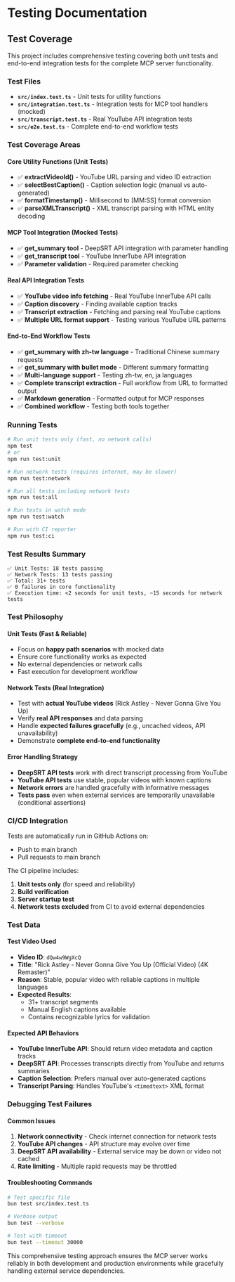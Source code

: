 # Testing Documentation

## Test Coverage

This project includes comprehensive testing covering both unit tests and end-to-end integration tests for the complete MCP server functionality.

### Test Files

- **`src/index.test.ts`** - Unit tests for utility functions
- **`src/integration.test.ts`** - Integration tests for MCP tool handlers (mocked)
- **`src/transcript.test.ts`** - Real YouTube API integration tests
- **`src/e2e.test.ts`** - Complete end-to-end workflow tests

### Test Coverage Areas

#### Core Utility Functions (Unit Tests)
- ✅ **extractVideoId()** - YouTube URL parsing and video ID extraction
- ✅ **selectBestCaption()** - Caption selection logic (manual vs auto-generated)
- ✅ **formatTimestamp()** - Millisecond to [MM:SS] format conversion
- ✅ **parseXMLTranscript()** - XML transcript parsing with HTML entity decoding

#### MCP Tool Integration (Mocked Tests)
- ✅ **get_summary tool** - DeepSRT API integration with parameter handling
- ✅ **get_transcript tool** - YouTube InnerTube API integration
- ✅ **Parameter validation** - Required parameter checking

#### Real API Integration Tests
- ✅ **YouTube video info fetching** - Real YouTube InnerTube API calls
- ✅ **Caption discovery** - Finding available caption tracks
- ✅ **Transcript extraction** - Fetching and parsing real YouTube captions
- ✅ **Multiple URL format support** - Testing various YouTube URL patterns

#### End-to-End Workflow Tests
- ✅ **get_summary with zh-tw language** - Traditional Chinese summary requests
- ✅ **get_summary with bullet mode** - Different summary formatting
- ✅ **Multi-language support** - Testing zh-tw, en, ja languages
- ✅ **Complete transcript extraction** - Full workflow from URL to formatted output
- ✅ **Markdown generation** - Formatted output for MCP responses
- ✅ **Combined workflow** - Testing both tools together

### Running Tests

```bash
# Run unit tests only (fast, no network calls)
npm test
# or
npm run test:unit

# Run network tests (requires internet, may be slower)
npm run test:network

# Run all tests including network tests
npm run test:all

# Run tests in watch mode
npm run test:watch

# Run with CI reporter
npm run test:ci
```

### Test Results Summary

```
✅ Unit Tests: 18 tests passing
✅ Network Tests: 13 tests passing  
✅ Total: 31+ tests
✅ 0 failures in core functionality
✅ Execution time: <2 seconds for unit tests, ~15 seconds for network tests
```

### Test Philosophy

#### Unit Tests (Fast & Reliable)
- Focus on **happy path scenarios** with mocked data
- Ensure core functionality works as expected
- No external dependencies or network calls
- Fast execution for development workflow

#### Network Tests (Real Integration)
- Test with **actual YouTube videos** (Rick Astley - Never Gonna Give You Up)
- Verify **real API responses** and data parsing
- Handle **expected failures gracefully** (e.g., uncached videos, API unavailability)
- Demonstrate **complete end-to-end functionality**

#### Error Handling Strategy
- **DeepSRT API tests** work with direct transcript processing from YouTube
- **YouTube API tests** use stable, popular videos with known captions
- **Network errors** are handled gracefully with informative messages
- **Tests pass** even when external services are temporarily unavailable (conditional assertions)

### CI/CD Integration

Tests are automatically run in GitHub Actions on:
- Push to main branch
- Pull requests to main branch

The CI pipeline includes:
1. **Unit tests only** (for speed and reliability)
2. **Build verification**
3. **Server startup test**
4. **Network tests excluded** from CI to avoid external dependencies

### Test Data

#### Test Video Used
- **Video ID**: `dQw4w9WgXcQ`
- **Title**: "Rick Astley - Never Gonna Give You Up (Official Video) (4K Remaster)"
- **Reason**: Stable, popular video with reliable captions in multiple languages
- **Expected Results**: 
  - 31+ transcript segments
  - Manual English captions available
  - Contains recognizable lyrics for validation

#### Expected API Behaviors
- **YouTube InnerTube API**: Should return video metadata and caption tracks
- **DeepSRT API**: Processes transcripts directly from YouTube and returns summaries
- **Caption Selection**: Prefers manual over auto-generated captions
- **Transcript Parsing**: Handles YouTube's `<timedtext>` XML format

### Debugging Test Failures

#### Common Issues
1. **Network connectivity** - Check internet connection for network tests
2. **YouTube API changes** - API structure may evolve over time
3. **DeepSRT API availability** - External service may be down or video not cached
4. **Rate limiting** - Multiple rapid requests may be throttled

#### Troubleshooting Commands
```bash
# Test specific file
bun test src/index.test.ts

# Verbose output
bun test --verbose

# Test with timeout
bun test --timeout 30000
```

This comprehensive testing approach ensures the MCP server works reliably in both development and production environments while gracefully handling external service dependencies.
